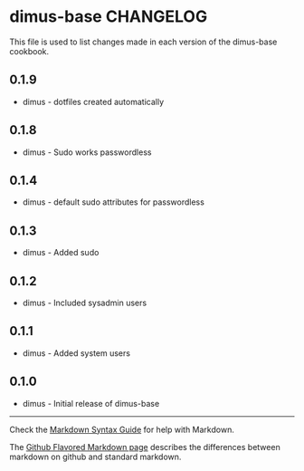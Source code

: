 dimus-base CHANGELOG
====================

This file is used to list changes made in each version of the dimus-base cookbook.

0.1.9
-----
- dimus - dotfiles created automatically

0.1.8
-----
- dimus - Sudo works passwordless

0.1.4
-----
- dimus - default sudo attributes for passwordless

0.1.3
-----
- dimus - Added sudo

0.1.2
-----
- dimus - Included sysadmin users

0.1.1
-----
- dimus - Added system users

0.1.0
-----
- dimus - Initial release of dimus-base

- - -
Check the [Markdown Syntax Guide](http://daringfireball.net/projects/markdown/syntax) for help with Markdown.

The [Github Flavored Markdown page](http://github.github.com/github-flavored-markdown/) describes the differences between markdown on github and standard markdown.
